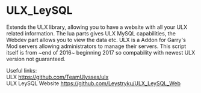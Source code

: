 # ULX_LeySQL
 Extends the ULX library, allowing you to have a website with all your ULX related information. The lua parts gives ULX MySQL capabilities, the Webdev part allows you to view the data etc. ULX is a Addon for Garry's Mod servers allowing administrators to manage their servers. This script itself is from ~end of 2016~ beginning 2017 so compability with newest ULX version not guaranteed.

Useful links:  
ULX https://github.com/TeamUlysses/ulx  
ULX LeySQL Website https://github.com/Leystryku/ULX_LeySQL_Web  

